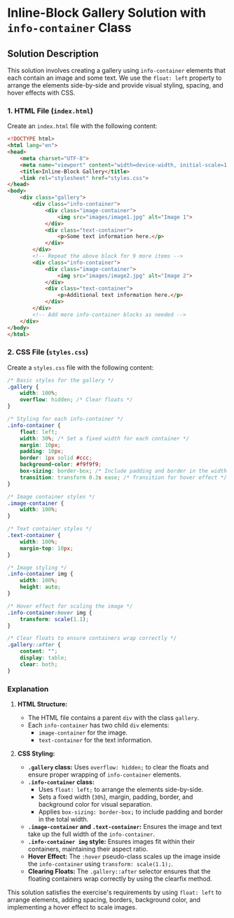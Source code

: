 
# Inline-Block Gallery Solution with `info-container` Class

## Solution Description
This solution involves creating a gallery using `info-container` elements that each contain an image and some text. We use the `float: left` property to arrange the elements side-by-side and provide visual styling, spacing, and hover effects with CSS.

### 1. **HTML File (`index.html`)**

Create an `index.html` file with the following content:

```html
<!DOCTYPE html>
<html lang="en">
<head>
    <meta charset="UTF-8">
    <meta name="viewport" content="width=device-width, initial-scale=1.0">
    <title>Inline-Block Gallery</title>
    <link rel="stylesheet" href="styles.css">
</head>
<body>
    <div class="gallery">
        <div class="info-container">
            <div class="image-container">
                <img src="images/image1.jpg" alt="Image 1">
            </div>
            <div class="text-container">
                <p>Some text information here.</p>
            </div>
        </div>
        <!-- Repeat the above block for 9 more items -->
        <div class="info-container">
            <div class="image-container">
                <img src="images/image2.jpg" alt="Image 2">
            </div>
            <div class="text-container">
                <p>Additional text information here.</p>
            </div>
        </div>
        <!-- Add more info-container blocks as needed -->
    </div>
</body>
</html>
```

### 2. **CSS File (`styles.css`)**

Create a `styles.css` file with the following content:

```css
/* Basic styles for the gallery */
.gallery {
    width: 100%;
    overflow: hidden; /* Clear floats */
}

/* Styling for each info-container */
.info-container {
    float: left;
    width: 30%; /* Set a fixed width for each container */
    margin: 10px;
    padding: 10px;
    border: 1px solid #ccc;
    background-color: #f9f9f9;
    box-sizing: border-box; /* Include padding and border in the width */
    transition: transform 0.3s ease; /* Transition for hover effect */
}

/* Image container styles */
.image-container {
    width: 100%;
}

/* Text container styles */
.text-container {
    width: 100%;
    margin-top: 10px;
}

/* Image styling */
.info-container img {
    width: 100%;
    height: auto;
}

/* Hover effect for scaling the image */
.info-container:hover img {
    transform: scale(1.1);
}

/* Clear floats to ensure containers wrap correctly */
.gallery::after {
    content: "";
    display: table;
    clear: both;
}
```

### Explanation

1. **HTML Structure:**
    - The HTML file contains a parent `div` with the class `gallery`.
    - Each `info-container` has two child `div` elements:
        - `image-container` for the image.
        - `text-container` for the text information.

2. **CSS Styling:**
    - **`.gallery` class:** Uses `overflow: hidden;` to clear the floats and ensure proper wrapping of `info-container` elements.
    - **`.info-container` class:**
        - Uses `float: left;` to arrange the elements side-by-side.
        - Sets a fixed width (`30%`), margin, padding, border, and background color for visual separation.
        - Applies `box-sizing: border-box;` to include padding and border in the total width.
    - **`.image-container` and `.text-container`:** Ensures the image and text take up the full width of the `info-container`.
    - **`.info-container img` style:** Ensures images fit within their containers, maintaining their aspect ratio.
    - **Hover Effect:** The `:hover` pseudo-class scales up the image inside the `info-container` using `transform: scale(1.1);`.
    - **Clearing Floats:** The `.gallery::after` selector ensures that the floating containers wrap correctly by using the clearfix method.

This solution satisfies the exercise's requirements by using `float: left` to arrange elements, adding spacing, borders, background color, and implementing a hover effect to scale images.

